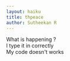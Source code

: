 ```yaml
---
layout: haiku
title: thpeace
author: Sutheekan R
---
```


What is happening ? <br>
I type it in correctly <br>
My code doesn't works <br>
